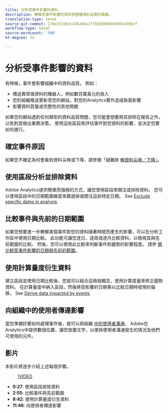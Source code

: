 ```yaml
---
title: 分析受事件影響的資料
description: 瞭解受事件影響的資料對整體資料品質的貢獻。
translation-type: tm+mt
source-git-commit: 178e372e63c436268a1f7028d986504983430b2f
workflow-type: tm+mt
source-wordcount: '390'
ht-degree: 3%

---
```



# 分析受事件影響的資料

有時候，事件會影響組織中的資料品質。 例如：    

* 傳送異常值資料的機器人，例如數百萬美元的收入
* 您的組織推送更新至您的網站，對您的Analytics實作造成負面影響
* 影響資料質量或完整性的其他問題

如果您的網站遇到任何類型的資料品質問題，您可能會想要將其排除在報告之外，以免對其做出業務決策。 使用這些區段來評估事件對您資料的影響，並決定您要如何進行。

## 確定事件原因

如果您不確定為何會看到資料尖峰或下降，請參閱「疑難排 [解資料尖峰／下降」](spikes-drops.md)。

## 使用區段分析並排除資料

Adobe Analytics提供簡單而強穩的方式，讓您使用區段來關注或排除資料。 您可以使用區段中的日期範圍維度來篩選掉或關注這些特定日期。 See [Exclude specific dates in analysis](segments.md).

## 比較事件與先前的日期範圍

如果您想要進一步瞭解某個事件對您的資料隨著時間而產生的影響，可以在分析工作區中使用日期比較。 此功能可讓您逐日、逐周或逐月比較資料，以檢視其與先前範圍的比較。 然後，您可以使用此比較來判斷事件對趨勢的影響程度。 請參 [閱比較受事件影響的日期與先前的範圍](compare-dates.md)。

## 使用計算量度衍生資料

建立區段並使用日期比較後，您就可以結合這兩個概念，使用計算度量來修正趨勢資料。 在計算量度中納入區段，然後將受影響的日期乘以比較日期時發現的偏移。 See [Derive data impacted by events](calcmetrics.md).

## 向組織中的使用者傳達影響

當您準備好要如何處理事件後，就可以與組織 [中的使用者溝通](communicate.md)。 Adobe在Analytics中提供數個位置，讓您放置文字，以便與使用者溝通發生的情況及他們可使用的元件。

## 影片

本影片將逐步介紹上述每個步驟。

>[!VIDEO](https://video.tv.adobe.com/v/33316?quality=12)

* **0:27**: 使用區段排除資料
* **2:55**: 比較事件與先前範圍
* **8:42**: 使用計算量度衍生資料
* **11:46**: 向使用者傳達影響
